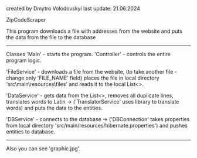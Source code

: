 created by      Dmytro Volodovskyi
last update:    21.06.2024


ZipCodeScraper

This program downloads a file with addresses from the website
and puts the data from the file to the database

________________________________________________________________________________________________________________________
Classes
'Main'          -   starts the program.
'Controller'    -   controls the entire program logic.

'FileService'   -   downloads a file from the website,    (to take another file - change only 'FILE_NAME' field)
                    places the file in local directory 'src\main\resources\files\'
                    and reads it to the local List<>.

'DataService'   -   gets data from the List<>,
                    removes all duplicate lines,
                    translates words to Latin       ->    ('TranslatorService' uses library to translate words)
                    and puts the data to the entities.                        

'DBService'     -  connects to the database         ->    ('DBConnection'      takes properties from local directory 'src/main/resources/hibernate.properties')
                   and pushes entities to database.                           
________________________________________________________________________________________________________________________

Also you can see 'graphic.jpg'.
